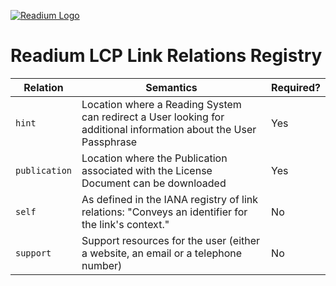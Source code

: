 [![Readium Logo](https://readium.org/assets/logos/readium-logo.png)](https://readium.org)

# Readium LCP Link Relations Registry


| Relation | Semantics | Required? |
| -------- | --------- | --------- |
| `hint` | Location where a Reading System can redirect a User looking for additional information about the User Passphrase | Yes |
| `publication` | Location where the Publication associated with the License Document can be downloaded | Yes |
| `self` | As defined in the IANA registry of link relations: "Conveys an identifier for the link's context." | No |
| `support` | Support resources for the user (either a website, an email or a telephone number) | No |
